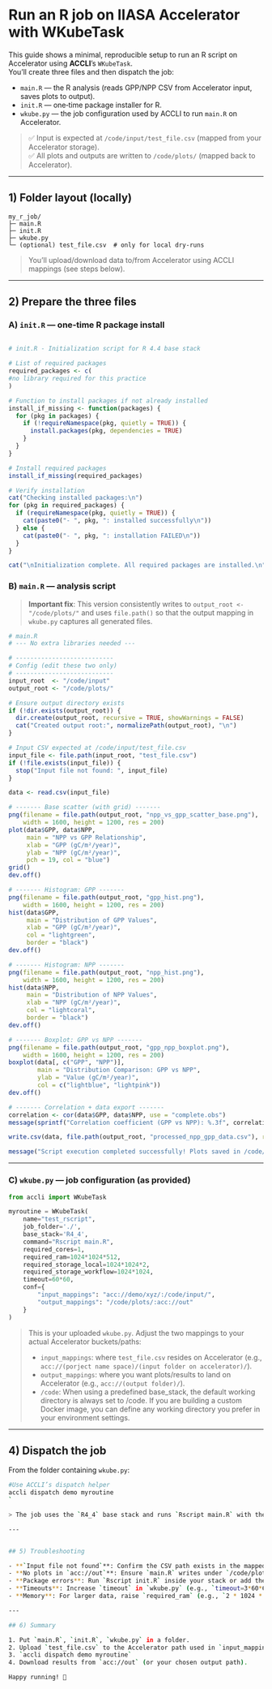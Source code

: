 # Run an R job on IIASA Accelerator with **WKubeTask**

This guide shows a minimal, reproducible setup to run an R script on Accelerator using **ACCLI**’s `WKubeTask`.  
You’ll create three files and then dispatch the job:

- `main.R` — the R analysis (reads GPP/NPP CSV from Accelerator input, saves plots to output).
- `init.R` — one‑time package installer for R.
- `wkube.py` — the job configuration used by ACCLI to run `main.R` on Accelerator.

> ✅ Input is expected at `/code/input/test_file.csv` (mapped from your Accelerator storage).  
> ✅ All plots and outputs are written to `/code/plots/` (mapped back to Accelerator).

---

## 1) Folder layout (locally)

```
my_r_job/
├─ main.R
├─ init.R
├─ wkube.py
└─ (optional) test_file.csv  # only for local dry-runs
```

> You’ll upload/download data to/from Accelerator using ACCLI mappings (see steps below).

---

## 2) Prepare the three files

### A) `init.R` — one‑time R package install

```r

# init.R - Initialization script for R 4.4 base stack

# List of required packages
required_packages <- c(
#no library required for this practice 
)

# Function to install packages if not already installed
install_if_missing <- function(packages) {
  for (pkg in packages) {
    if (!requireNamespace(pkg, quietly = TRUE)) {
      install.packages(pkg, dependencies = TRUE)
    }
  }
}

# Install required packages
install_if_missing(required_packages)

# Verify installation
cat("Checking installed packages:\n")
for (pkg in required_packages) {
  if (requireNamespace(pkg, quietly = TRUE)) {
    cat(paste0("- ", pkg, ": installed successfully\n"))
  } else {
    cat(paste0("- ", pkg, ": installation FAILED\n"))
  }
}

cat("\nInitialization complete. All required packages are installed.\n")

```


### B) `main.R` — analysis script

> **Important fix**: This version consistently writes to `output_root <- "/code/plots/"` and uses `file.path()` so that the output mapping in `wkube.py` captures all generated files.

```r
# main.R
# --- No extra libraries needed ---

# ---------------------------
# Config (edit these two only)
# ---------------------------
input_root  <- "/code/input"
output_root <- "/code/plots/"

# Ensure output directory exists
if (!dir.exists(output_root)) {
  dir.create(output_root, recursive = TRUE, showWarnings = FALSE)
  cat("Created output root:", normalizePath(output_root), "\n")
}

# Input CSV expected at /code/input/test_file.csv
input_file <- file.path(input_root, "test_file.csv")
if (!file.exists(input_file)) {
  stop("Input file not found: ", input_file)
}

data <- read.csv(input_file)

# ------- Base scatter (with grid) -------
png(filename = file.path(output_root, "npp_vs_gpp_scatter_base.png"),
    width = 1600, height = 1200, res = 200)
plot(data$GPP, data$NPP,
     main = "NPP vs GPP Relationship",
     xlab = "GPP (gC/m²/year)",
     ylab = "NPP (gC/m²/year)",
     pch = 19, col = "blue")
grid()
dev.off()

# ------- Histogram: GPP -------
png(filename = file.path(output_root, "gpp_hist.png"),
    width = 1600, height = 1200, res = 200)
hist(data$GPP,
     main = "Distribution of GPP Values",
     xlab = "GPP (gC/m²/year)",
     col = "lightgreen",
     border = "black")
dev.off()

# ------- Histogram: NPP -------
png(filename = file.path(output_root, "npp_hist.png"),
    width = 1600, height = 1200, res = 200)
hist(data$NPP,
     main = "Distribution of NPP Values",
     xlab = "NPP (gC/m²/year)",
     col = "lightcoral",
     border = "black")
dev.off()

# ------- Boxplot: GPP vs NPP -------
png(filename = file.path(output_root, "gpp_npp_boxplot.png"),
    width = 1600, height = 1200, res = 200)
boxplot(data[, c("GPP", "NPP")],
        main = "Distribution Comparison: GPP vs NPP",
        ylab = "Value (gC/m²/year)",
        col = c("lightblue", "lightpink"))
dev.off()

# ------- Correlation + data export -------
correlation <- cor(data$GPP, data$NPP, use = "complete.obs")
message(sprintf("Correlation coefficient (GPP vs NPP): %.3f", correlation))

write.csv(data, file.path(output_root, "processed_npp_gpp_data.csv"), row.names = FALSE)

message("Script execution completed successfully! Plots saved in /code/plots/")

```

---

### C) `wkube.py` — job configuration (as provided)

```python
from accli import WKubeTask

myroutine = WKubeTask(
    name="test_rscript",
    job_folder='./',
    base_stack='R4_4',
    command="Rscript main.R",
    required_cores=1,
    required_ram=1024*1024*512,
    required_storage_local=1024*1024*2,
    required_storage_workflow=1024*1024,
    timeout=60*60,
    conf={
        "input_mappings": "acc://demo/xyz/:/code/input/",
        "output_mappings": "/code/plots/:acc://out"
    }
)
```
> This is your uploaded `wkube.py`. Adjust the two mappings to your actual Accelerator buckets/paths:
>
> - `input_mappings`: where `test_file.csv` resides on Accelerator (e.g., `acc://(porject name space)/(input folder on accelerator)/`).
> - `output_mappings`: where you want plots/results to land on Accelerator (e.g., `acc://(output folder)/`).
> - `/code`: When using a predefined base_stack, the default working directory is always set to /code. If you are building a custom Docker image, you can define any working directory you prefer in your environment settings. 
---


## 4) Dispatch the job

From the folder containing `wkube.py`:
```bash
#Use ACCLI’s dispatch helper
accli dispatch demo myroutine
`

> The job uses the `R4_4` base stack and runs `Rscript main.R` with the mappings you set.

---


## 5) Troubleshooting

- **`Input file not found`**: Confirm the CSV path exists in the mapped input (`accli ls <your acc path>`) and that `wkube.py` points to that path.
- **No plots in `acc://out`**: Ensure `main.R` writes under `/code/plots/` (this guide already does). Check `output_mappings` in `wkube.py`.
- **Package errors**: Run `Rscript init.R` inside your stack or add the packages to your base image. The public CRAN mirror is set in `init.R`.
- **Timeouts**: Increase `timeout` in `wkube.py` (e.g., `timeout=3*60*60`).
- **Memory**: For larger data, raise `required_ram` (e.g., `2 * 1024 * 1024 * 1024`).

---

## 6) Summary

1. Put `main.R`, `init.R`, `wkube.py` in a folder.
2. Upload `test_file.csv` to the Accelerator path used in `input_mappings`.
3. `accli dispatch demo myroutine`
4. Download results from `acc://out` (or your chosen output path).

Happy running! 🚀
